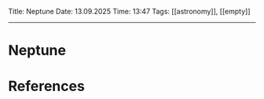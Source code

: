 Title: Neptune
Date: 13.09.2025
Time: 13:47
Tags: [[astronomy]], [[empty]]

---
# Neptune



# References